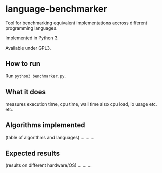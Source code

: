 # language-benchmarker
Tool for benchmarking equivalent implementations accross different programming languages.

Implemented in Python 3.

Available under GPL3.

## How to run
Run `python3 benchmarker.py`.

## What it does
measures execution time, cpu time, wall time
also cpu load, io usage etc. etc.

## Algorithms implemented
(table of algorithms and languages)
... ... ...

## Expected results
(results on different hardware/OS)
... ... ...
